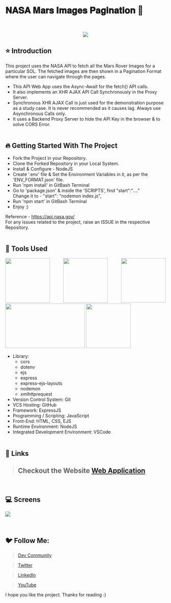 # 𝐍𝐀𝐒𝐀 𝐌𝐚𝐫𝐬 𝐈𝐦𝐚𝐠𝐞𝐬 𝐏𝐚𝐠𝐢𝐧𝐚𝐭𝐢𝐨𝐧 🚀

<br/>
<p align="center">
<img src="https://user-images.githubusercontent.com/76626529/185189775-e3eef36d-aa2b-4ac8-8887-ab105daf2734.png">
</p>

## ⭐ Introduction

This project uses the NASA API to fetch all the Mars Rover Images for a particular SOL. The fetched images are then shown in a Pagination Format where the user can navigate through the pages.

-  This API Web App uses the Async-Await for the fetch() API calls.
-  It also implements an XHR AJAX API Call Synchronously in the Proxy Server.
-  Synchronous XHR AJAX Call is just used for the demonstration purpose as a study case. It is never recommended as it causes lag. Always use Asynchronous Calls only.
-  It uses a Backend Proxy Server to hide the API Key in the browser & to solve CORS Error.
   <br/>
   <br/>

## 🔥 Getting Started With The Project

-  Fork the Project in your Repository.
-  Clone the Forked Repository in your Local System.
-  Install & Configure - NodeJS
-  Create '.env' file & Set the Environment Variables in it, as per the 'ENV_FORMAT.json' file.
-  Run 'npm install' in GitBash Terminal
-  Go to 'package.json' & inside the 'SCRIPTS', find "start":"...." <br/>
   Change it to - "start": "nodemon index.js",
-  Run 'npm start' in GitBash Terminal
-  Enjoy :)

Reference - https://api.nasa.gov/ <br/>
For any issues related to the project, raise an ISSUE in the respective Repository.
<br/>
<br/>

## 🔨 Tools Used

<p align="justify">
<img height="140" width="140" src="https://www.w3.org/html/logo/downloads/HTML5_Logo_256.png">
<img height="140" width="140" src="https://logodix.com/logo/470309.png">
<img height="140" width="140" src="https://upload.wikimedia.org/wikipedia/commons/6/6a/JavaScript-logo.png">
<img height="140" width="250" src="https://encrypted-tbn0.gstatic.com/images?q=tbn:ANd9GcQv2l-4Y-ZVZm77rzV9CRJxmgNPpy36zgePIA&usqp=CAU">
<img height="140" width="140" src="https://encrypted-tbn0.gstatic.com/images?q=tbn:ANd9GcSMX7p-_Zo1LqsEfO1v3B6Zw0Jgvhk4vo1fKA&usqp=CAU">
</p>

-  Library:
   -  cors
   -  dotenv
   -  ejs
   -  express
   -  express-ejs-layouts
   -  nodemon
   -  xmlhttprequest
-  Version Control System: Git
-  VCS Hosting: GitHub
-  Framework: ExpressJS
-  Programming / Scripting: JavaScript
-  Front-End: HTML, CSS, EJS
-  Runtime Environment: NodeJS
-  Integrated Development Environment: VSCode
   <br/>
   <br/>

## 🔗 Links

> ## Checkout the Website [Web Application](https://nasa-mars-images-pagination.onrender.com)

 <br/>

## 💻 Screens

<p align="justify">
<img src="https://user-images.githubusercontent.com/76626529/185189782-69711eb0-f10f-4a35-8f2c-c1e7df383f6c.jpg">
</p>
<br/>

## 🐦 Follow Me:

> [Dev Community](https://dev.to/ayushkanduri)

> [Twitter](https://twitter.com/ayush_codes)

> [LinkedIn](https://www.linkedin.com/in/ayushkanduri/)

> [YouTube](https://www.youtube.com/channel/UC6c1ajC_2jF7wQp7Y13t2bg)

I hope you like the project. Thanks for reading :)

